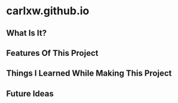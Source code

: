 # carlxw.github.io

## What Is It?

## Features Of This Project

## Things I Learned While Making This Project

## Future Ideas